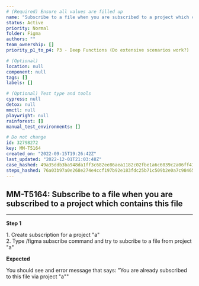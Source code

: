 ```yaml
---
# (Required) Ensure all values are filled up
name: "Subscribe to a file when you are subscribed to a project which contains this file"
status: Active
priority: Normal
folder: Figma
authors: ""
team_ownership: []
priority_p1_to_p4: P3 - Deep Functions (Do extensive scenarios work?)

# (Optional)
location: null
component: null
tags: []
labels: []

# (Optional) Test type and tools
cypress: null
detox: null
mmctl: null
playwright: null
rainforest: []
manual_test_environments: []

# Do not change
id: 32798272
key: MM-T5164
created_on: "2022-09-15T19:26:42Z"
last_updated: "2022-12-01T21:03:48Z"
case_hashed: 49a35ddb3ba948da1ff3c682ee86aea1182c02fbe1a6c6039c2a06ff41834194ab8e8ce76d447c10951813b0cb578b82
steps_hashed: 76a03b97a0e268e274e4ccf197b92e183fdc25b71c509b2e0a7c9846565037b23d455ddd2c9b3108d1f460f8fd86b2f4
---
```


<!-- (Auto-generated) Based on frontmatter's "key" and "name" -->

## MM-T5164: Subscribe to a file when you are subscribed to a project which contains this file

---

**Step 1**

1\. Create subscription for a project "a"\
2\. Type /figma subscribe command and try to subcribe to a file from project "a"

**Expected**

You should see and error message that says: "You are already subscribed to this file via project "a""

